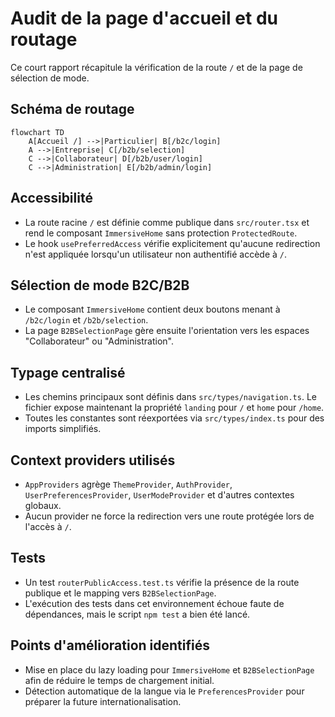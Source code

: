 # Audit de la page d'accueil et du routage

Ce court rapport récapitule la vérification de la route `/` et de la page de sélection de mode.

## Schéma de routage

```mermaid
flowchart TD
    A[Accueil /] -->|Particulier| B[/b2c/login]
    A -->|Entreprise| C[/b2b/selection]
    C -->|Collaborateur| D[/b2b/user/login]
    C -->|Administration| E[/b2b/admin/login]
```

## Accessibilité

- La route racine `/` est définie comme publique dans `src/router.tsx` et rend le composant `ImmersiveHome` sans protection `ProtectedRoute`.
- Le hook `usePreferredAccess` vérifie explicitement qu'aucune redirection n'est appliquée lorsqu'un utilisateur non authentifié accède à `/`.

## Sélection de mode B2C/B2B

- Le composant `ImmersiveHome` contient deux boutons menant à `/b2c/login` et `/b2b/selection`.
- La page `B2BSelectionPage` gère ensuite l'orientation vers les espaces "Collaborateur" ou "Administration".

## Typage centralisé

- Les chemins principaux sont définis dans `src/types/navigation.ts`. Le fichier expose maintenant la propriété `landing` pour `/` et `home` pour `/home`.
- Toutes les constantes sont réexportées via `src/types/index.ts` pour des imports simplifiés.

## Context providers utilisés

- `AppProviders` agrège `ThemeProvider`, `AuthProvider`, `UserPreferencesProvider`, `UserModeProvider` et d'autres contextes globaux.
- Aucun provider ne force la redirection vers une route protégée lors de l'accès à `/`.

## Tests

- Un test `routerPublicAccess.test.ts` vérifie la présence de la route publique et le mapping vers `B2BSelectionPage`.
- L'exécution des tests dans cet environnement échoue faute de dépendances, mais le script `npm test` a bien été lancé.

## Points d'amélioration identifiés

- Mise en place du lazy loading pour `ImmersiveHome` et `B2BSelectionPage` afin de réduire le temps de chargement initial.
- Détection automatique de la langue via le `PreferencesProvider` pour préparer la future internationalisation.

